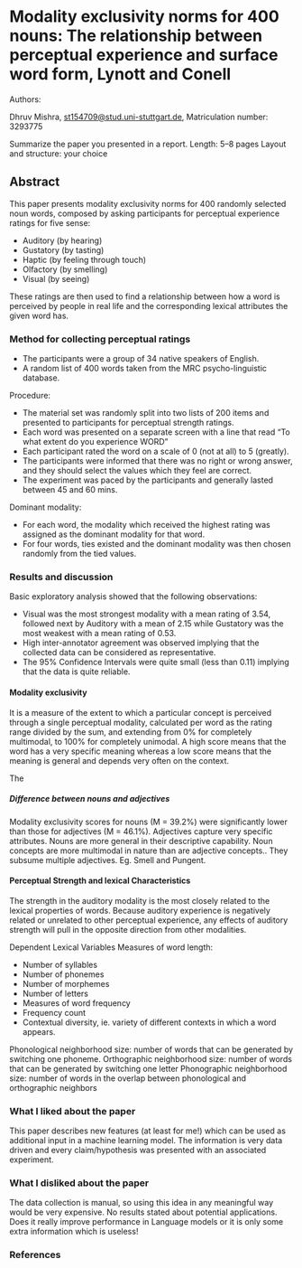 # Modality exclusivity norms for 400 nouns: The relationship between perceptual experience and surface word form, Lynott and Conell

Authors:

Dhruv Mishra, st154709@stud.uni-stuttgart.de, Matriculation number: 3293775

Summarize the paper you presented in a report.
Length: 5–8 pages
Layout and structure: your choice

## Abstract
This paper presents modality exclusivity norms for 400 randomly selected noun words, composed by asking participants for perceptual experience ratings for five sense:
- Auditory (by hearing)
- Gustatory (by tasting)
- Haptic (by feeling through touch)
- Olfactory (by smelling)
- Visual (by seeing)

These ratings are then used to find a relationship between how a word is perceived by people in real life and the corresponding lexical attributes the given word has.



### Method for collecting perceptual ratings
- The participants were a group of 34 native speakers of English.
- A random list of 400 words taken from the MRC psycho-linguistic database.

Procedure:
- The material set was randomly split into two lists of 200 items and presented to participants for perceptual strength ratings.
- Each word was presented on a separate screen with a line that read “To what extent do you experience WORD”
- Each participant rated the word on a scale of 0 (not at all) to 5 (greatly).
- The participants were informed that there was no right or wrong answer, and they should select the values which they feel are correct.
- The experiment was paced by the participants and generally lasted between 45 and 60 mins.

Dominant modality:
- For each word, the modality which received the highest rating was assigned as the dominant modality for that word.
- For four words, ties existed and the dominant modality was then chosen randomly from the tied values.


### Results and discussion
Basic exploratory analysis showed that the following observations:
- Visual was the most strongest modality with a mean rating of 3.54, followed next by Auditory with a mean of 2.15 while Gustatory was the most weakest with a mean rating of 0.53.
- High inter-annotator agreement was observed implying that the collected data can be considered as representative.
- The 95% Confidence Intervals were quite small (less than 0.11) implying that the data is quite reliable.

#### Modality exclusivity
It is a measure of the extent to which a particular concept is perceived through a single perceptual modality, calculated per word as the rating range divided by the sum, and extending from 0% for completely multimodal, to 100% for completely unimodal. A high score means that the word has a very specific meaning whereas a low score means that the meaning is general and depends very often on the context.

The 

##### Difference between nouns and adjectives
Modality exclusivity scores for nouns (M = 39.2%) were significantly lower than those for adjectives (M = 46.1%).
Adjectives capture very specific attributes.
Nouns are more general in their descriptive capability.
Noun concepts are more multimodal in nature than are adjective concepts..
They subsume multiple adjectives.
Eg. Smell and Pungent.

#### Perceptual Strength and lexical Characteristics
The strength in the auditory modality is the most closely related to the lexical properties of words.
Because auditory experience is negatively related or unrelated to other perceptual experience, any effects of auditory strength will pull in the opposite direction from other modalities.

Dependent Lexical Variables
Measures of word length:
- Number of syllables
- Number of phonemes
- Number of morphemes
- Number of letters
- Measures of word frequency
- Frequency count
- Contextual diversity, ie. variety of different contexts in which a word appears.

Phonological neighborhood size: number of words that can be generated by switching one phoneme.
Orthographic neighborhood size: number of words that can be generated by switching one letter
Phonographic neighborhood size: number of words in the overlap between phonological and orthographic neighbors


### What I liked about the paper
This paper describes new features (at least for me!) which can be used as additional input in a machine learning model.
The information is very data driven and every claim/hypothesis was presented with an associated experiment.


### What I disliked about the paper
The data collection is manual, so using this idea in any meaningful way would be very expensive.
No results stated about potential applications. Does it really improve performance in Language models or it is only some extra information which is useless!


### References
